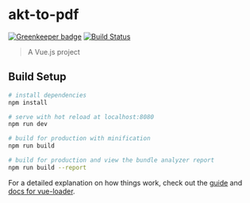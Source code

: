 # akt-to-pdf

[![Greenkeeper badge](https://badges.greenkeeper.io/zinge/akt-to-pdf.svg)](https://greenkeeper.io/)
[![Build Status](https://travis-ci.org/zinge/akt-to-pdf.svg?branch=master)](https://travis-ci.org/zinge/akt-to-pdf)

> A Vue.js project

## Build Setup

``` bash
# install dependencies
npm install

# serve with hot reload at localhost:8080
npm run dev

# build for production with minification
npm run build

# build for production and view the bundle analyzer report
npm run build --report
```

For a detailed explanation on how things work, check out the [guide](http://vuejs-templates.github.io/webpack/) and [docs for vue-loader](http://vuejs.github.io/vue-loader).

